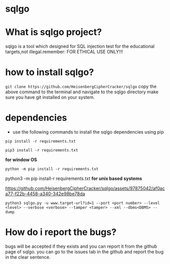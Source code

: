 # sqlgo

# What is sqlgo project?
sqlgo is a tool which designed for SQL injection test for the educational targets,not illegal.remember: FOR ETHICAL USE ONLY!!!

# how to install sqlgo?
```git clone https://github.com/HeisenbergCipherCracker/sqlgo```
copy the above command to the terminal and navigate to the sqlgo directory
make sure you have git installed on your system.

# dependencies
- use the following commands to install the sqlgo dependencies using pip 
```
pip install -r requirements.txt
```
```
pip3 install -r requirements.txt
```
**for window OS**
```
python -m pip install -r requirements.txt
```
python3 -m pip install-r requirements.txt
**for unix based systems**




https://github.com/HeisenbergCipherCracker/sqlgo/assets/97875042/af0aca77-f22b-4458-a340-342e98be78da




```
python3 sqlgo.py -u www.target-url?id=1 --port <port number> --level <level> --verbose <verbose> --tamper <tamper> --xml --dbms<DBMS> --dump
```


# How do i report the bugs?
bugs will be accepted if they exists and you can report it from the github page of sqlgo. you can go to the issues tab in the github and report the bug in the clear sentence.
